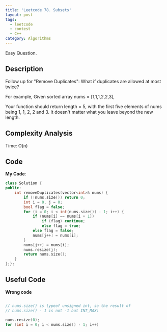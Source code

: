 ```yaml
---
title: 'Leetcode 78. Subsets'
layout: post
tags:
  - leetcode
  - contest
  - C++
category: Algorithms 
---
```


Easy Question.

<!--more-->

## Description
Follow up for "Remove Duplicates":
What if duplicates are allowed at most twice?

For example,
Given sorted array nums = [1,1,1,2,2,3],

Your function should return length = 5, with the first five elements of nums being 1, 1, 2, 2 and 3. It doesn't matter what you leave beyond the new length.

## Complexity Analysis

Time: O(n)


## Code

**My Code**:

```cpp
class Solution {
public:
    int removeDuplicates(vector<int>& nums) {
        if (!nums.size()) return 0;
        int i = 0, j = 0;
        bool flag = false;
        for (i = 0; i < int(nums.size()) - 1; i++) {
            if (nums[i] == nums[i + 1])
                if (flag) continue;
                else flag = true;
            else flag = false;
            nums[j++] = nums[i];
        }
        nums[j++] = nums[i];
        nums.resize(j);
        return nums.size();
    }
};};

```

## Useful Code


**Wrong code**
```cpp

// nums.size() is typeof unsigned int, so the result of 
// nums.size() - 1 is not -1 but INT_MAX;

nums.resize(0);
for (int i = 0; i < nums.size() - 1; i++)

```